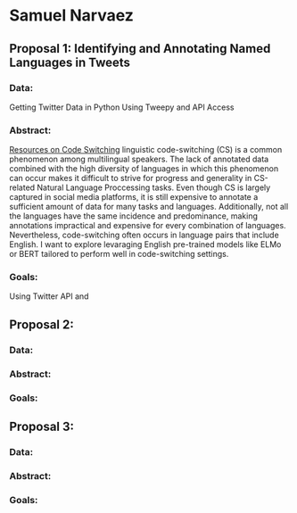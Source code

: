# Samuel Narvaez

## Proposal 1: Identifying and Annotating Named Languages in Tweets
### Data: 
Getting Twitter Data in Python Using Tweepy and API Access
### Abstract:
[Resources on Code Switching](https://github.com/gentaiscool/code-switching-papers)
linguistic code-switching (CS) is a common phenomenon among multilingual speakers. The lack of annotated data combined with the high diversity of languages in which this phenomenon can occur makes it difficult to strive for progress and generality in CS-related Natural Language Proccessing tasks. Even though CS is largely captured in social media platforms, it is still expensive to annotate a sufficient amount of data for many tasks and languages. Additionally, not all the languages have the same incidence and predominance, making annotations impractical and expensive for every combination of languages. Nevertheless, code-switching often occurs in language pairs that include English. I want to explore levaraging English pre-trained models like ELMo or BERT tailored to perform well in code-switching settings.
### Goals:
Using Twitter API and 

## Proposal 2:
### Data:
### Abstract:
### Goals:

## Proposal 3:
### Data:
### Abstract:
### Goals:
